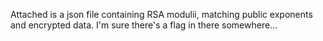 Attached is a json file containing RSA modulii, matching public exponents and encrypted data. I'm sure there's a flag in there somewhere...
